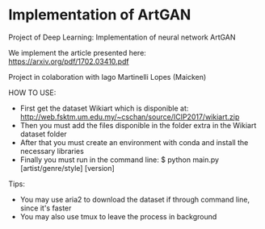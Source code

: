 # Implementation of ArtGAN
Project of Deep Learning: Implementation of neural network ArtGAN

We implement the article presented here: https://arxiv.org/pdf/1702.03410.pdf

Project in colaboration with Iago Martinelli Lopes (Maicken)

HOW TO USE:
- First get the dataset Wikiart which is disponible at: http://web.fsktm.um.edu.my/~cschan/source/ICIP2017/wikiart.zip
- Then you must add the files disponible in the folder extra in the Wikiart dataset folder
- After that you must create an environment with conda and install the necessary libraries
- Finally you must run in the command line:
  $ python main.py [artist/genre/style] [version] 
  
Tips:
- You may use aria2 to download the dataset if through command line, since it's faster
- You may also use tmux to leave the process in background
